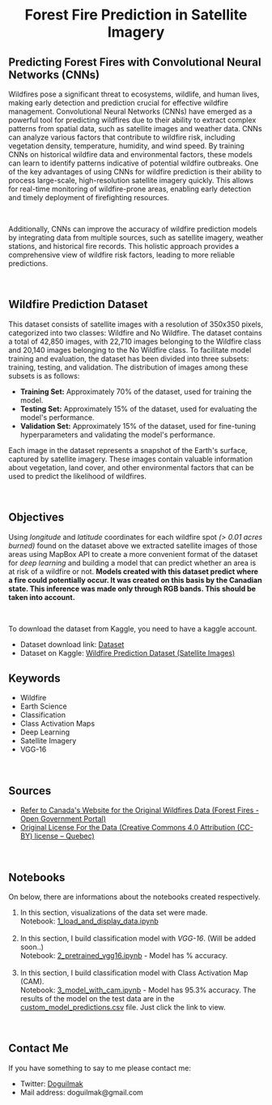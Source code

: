 <h1  align=center  >Forest Fire Prediction in Satellite Imagery</h1>



<h2>Predicting Forest Fires with Convolutional Neural Networks (CNNs)</h2>

<p>Wildfires pose a significant threat to ecosystems, wildlife, and human lives, making early detection and prediction crucial for effective wildfire management. Convolutional Neural Networks (CNNs) have emerged as a powerful tool for predicting wildfires due to their ability to extract complex patterns from spatial data, such as satellite images and weather data. CNNs can analyze various factors that contribute to wildfire risk, including vegetation density, temperature, humidity, and wind speed. By training CNNs on historical wildfire data and environmental factors, these models can learn to identify patterns indicative of potential wildfire outbreaks. One of the key advantages of using CNNs for wildfire prediction is their ability to process large-scale, high-resolution satellite imagery quickly. This allows for real-time monitoring of wildfire-prone areas, enabling early detection and timely deployment of firefighting resources.</p>

<br>

<p>Additionally, CNNs can improve the accuracy of wildfire prediction models by integrating data from multiple sources, such as satellite imagery, weather stations, and historical fire records. This holistic approach provides a comprehensive view of wildfire risk factors, leading to more reliable predictions.</p>

<br>

<h2>Wildfire Prediction Dataset</h2>

  <p>This dataset consists of satellite images with a resolution of 350x350 pixels, categorized into two classes: Wildfire and No Wildfire. The dataset contains a total of 42,850 images, with 22,710 images belonging to the Wildfire class and 20,140 images belonging to the No Wildfire class. To facilitate model training and evaluation, the dataset has been divided into three subsets: training, testing, and validation. The distribution of images among these subsets is as follows:</p>  

<ul>

<li><b>Training Set:</b> Approximately 70% of the dataset, used for training the model.</li>

<li><b>Testing Set:</b> Approximately 15% of the dataset, used for evaluating the model's performance.</li>

<li><b>Validation Set:</b> Approximately 15% of the dataset, used for fine-tuning hyperparameters and validating the model's performance.</li>

</ul>  

<p>Each image in the dataset represents a snapshot of the Earth's surface, captured by satellite imagery. These images contain valuable information about vegetation, land cover, and other environmental factors that can be used to predict the likelihood of wildfires.</p>  

<br>  

<h2>Objectives</h2>  

<p>Using <i>longitude</i> and <i>latitude</i> coordinates for each wildfire spot <i>(> 0.01 acres burned)</i> found on the dataset above we extracted satellite images of those areas using MapBox API to create a more convenient format of the dataset for <i>deep learning</i> and building a model that can predict whether an area is at risk of a wildfire or not. <b>Models created with this dataset predict where a fire could potentially occur. It was created on this basis by the Canadian state. This inference was made only through RGB bands. This should be taken into account.</b></p> 

<br>  

<p>To download the dataset from Kaggle, you need to have a kaggle account.</p>

<ul>

<li>Dataset download link: <a  href='https://www.kaggle.com/datasets/abdelghaniaaba/wildfire-prediction-dataset/download?datasetVersionNumber=1'>Dataset</a></li>

<li>Dataset on Kaggle: <a  href='https://www.kaggle.com/datasets/abdelghaniaaba/wildfire-prediction-dataset'>Wildfire Prediction Dataset (Satellite Images)</a></li>

</ul> 

<h2>Keywords</h2>
<ul>
  <li>Wildfire</li>
  <li>Earth Science</li>
  <li>Classification</li>
  <li>Class Activation Maps</li>
  <li>Deep Learning</li>
  <li>Satellite Imagery</li>
  <li>VGG-16</li>
</ul>

<br>

<h2>Sources</h2>

<ul>
	<li><a href='https://open.canada.ca/data/en/dataset/9d8f219c-4df0-4481-926f-8a2a532ca003'>Refer to Canada's Website for the Original Wildfires Data (Forest Fires - Open Government Portal)</a></li>
	<li><a href='https://www.donneesquebec.ca/fr/licence/'>Original License For the Data (Creative Commons 4.0 Attribution (CC-BY) license – Quebec)</a></li>
</ul>

<br>

<h2>Notebooks</h2>

On below, there are informations about the notebooks created respectively.

<ol>
	<li>In this section, visualizations of the data set were made. <br> Notebook: <a href='https://github.com/doguilmak/Wildfire-Prediction-from-Satellite-Imagery/blob/main/1_load_and_display_data.ipynb'>1_load_and_display_data.ipynb</a></li> <br>
	<li>In this section, I build classification model with <i>VGG-16</i>. (Will be added soon..) <br> Notebook: <a href=''>2_pretrained_vgg16.ipynb</a> - Model has % accuracy.</li> <br>
	<li>In this section, I build classification model with Class Activation Map (CAM). <br> Notebook: <a href='https://github.com/doguilmak/Wildfire-Prediction-from-Satellite-Imagery/blob/main/3_model_with_cam.ipynb'>3_model_with_cam.ipynb</a> - Model has 95.3% accuracy. The results of the model on the test data are in the <a href="https://github.com/doguilmak/Wildfire-Prediction-from-Satellite-Imagery/blob/main/predictions/custom_model_predictions.csv">custom_model_predictions.csv</a> file. Just click the link to view.</p></li>
</ol>

<br>

<h2>Contact Me</h2>

<p>If you have something to say to me please contact me:</p>

<ul>
	 <li>Twitter: <a href="https://twitter.com/Doguilmak">Doguilmak</a></li>
	 <li>Mail address: doguilmak@gmail.com</li>
</ul>


